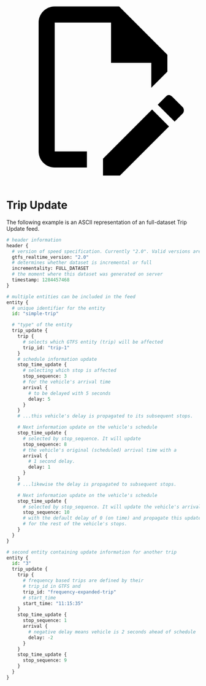 <a class="pencil-link" href="https://github.com/google/transit/edit/master/gtfs-realtime/spec/en/examples/trip-updates-full.asciipb" title="Edit this page" target="_blank">
    <svg class="pencil" xmlns="http://www.w3.org/2000/svg" viewBox="0 0 24 24"><path d="M10 20H6V4h7v5h5v3.1l2-2V8l-6-6H6c-1.1 0-2 .9-2 2v16c0 1.1.9 2 2 2h4v-2m10.2-7c.1 0 .3.1.4.2l1.3 1.3c.2.2.2.6 0 .8l-1 1-2.1-2.1 1-1c.1-.1.2-.2.4-.2m0 3.9L14.1 23H12v-2.1l6.1-6.1 2.1 2.1Z"></path></svg>
  </a>
  
# Trip Update

The following example is an ASCII representation of an full-dataset Trip Update feed.

```python
# header information
header {
  # version of speed specification. Currently "2.0". Valid versions are "2.0", "1.0".
  gtfs_realtime_version: "2.0"
  # determines whether dataset is incremental or full
  incrementality: FULL_DATASET
  # the moment where this dataset was generated on server
  timestamp: 1284457468
}

# multiple entities can be included in the feed
entity {
  # unique identifier for the entity
  id: "simple-trip"

  # "type" of the entity
  trip_update {
    trip {
      # selects which GTFS entity (trip) will be affected
      trip_id: "trip-1"
    }
    # schedule information update
    stop_time_update {
      # selecting which stop is affected
      stop_sequence: 3
      # for the vehicle's arrival time
      arrival {
        # to be delayed with 5 seconds
        delay: 5
      }
    }
    # ...this vehicle's delay is propagated to its subsequent stops.

    # Next information update on the vehicle's schedule
    stop_time_update {
      # selected by stop_sequence. It will update
      stop_sequence: 8
      # the vehicle's original (scheduled) arrival time with a
      arrival {
        # 1 second delay.
        delay: 1
      }
    }
    # ...likewise the delay is propagated to subsequent stops.

    # Next information update on the vehicle's schedule
    stop_time_update {
      # selected by stop_sequence. It will update the vehicle's arrival time
      stop_sequence: 10
      # with the default delay of 0 (on time) and propagate this update
      # for the rest of the vehicle's stops.
    }
  }
}

# second entity containing update information for another trip
entity {
  id: "3"
  trip_update {
    trip {
      # frequency based trips are defined by their
      # trip_id in GTFS and
      trip_id: "frequency-expanded-trip"
      # start_time
      start_time: "11:15:35"
    }
    stop_time_update {
      stop_sequence: 1
      arrival {
        # negative delay means vehicle is 2 seconds ahead of schedule
        delay: -2
      }
    }
    stop_time_update {
      stop_sequence: 9
    }
  }
}
```
